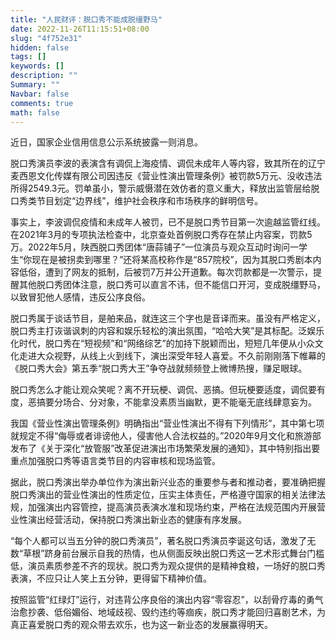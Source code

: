 ```yaml
---
title: "人民财评：脱口秀不能成脱缰野马"
date: 2022-11-26T11:15:51+08:00
slug: "4f752e31"
hidden: false
tags: []
keywords: []
description: ""
Summary: ""
Navbar: false
comments: true
math: false
---
```


近日，国家企业信用信息公示系统披露一则消息。

<!--more-->

脱口秀演员李波的表演含有调侃上海疫情、调侃未成年人等内容，致其所在的辽宁麦西恩文化传媒有限公司因违反《营业性演出管理条例》被罚款5万元、没收违法所得2549.3元。罚单虽小，警示威慑潜在效仿者的意义重大，释放出监管层给脱口秀类节目划定“边界线”，维护社会秩序和市场秩序的鲜明信号。

事实上，李波调侃疫情和未成年人被罚，已不是脱口秀节目第一次逾越监管红线。在2021年3月的专项执法检查中，北京查处首例脱口秀存在禁止内容案，罚款5万。2022年5月，陕西脱口秀团体“唐蒜铺子”一位演员与观众互动时询问一学生“你现在是被拐卖到哪里？”还将某高校称作是“857院校”，因为其脱口秀剧本内容低俗，遭到了网友的抵制，后被罚7万并公开道歉。每次罚款都是一次警示，提醒其他脱口秀团体注意，脱口秀可以直言不讳，但不能信口开河，变成脱缰野马，以致冒犯他人感情，违反公序良俗。

脱口秀属于谈话节目，是舶来品，就连这三个字也是音译而来。虽没有严格定义，脱口秀主打诙谐讽刺的内容和娱乐轻松的演出氛围，“哈哈大笑”是其标配。泛娱乐化时代，脱口秀在“短视频”和“网络综艺”的加持下脱颖而出，短短几年便从小众文化走进大众视野，从线上火到线下，演出深受年轻人喜爱。不久前刚刚落下帷幕的《脱口秀大会》第五季“脱口秀大王”争夺战就频频登上微博热搜，赚足眼球。

脱口秀怎么才能让观众笑呢？离不开玩梗、调侃、恶搞。但玩梗要适度，调侃要有度，恶搞要分场合、分对象，不能拿没素质当幽默，更不能毫无底线肆意妄为。

我国《营业性演出管理条例》明确指出“营业性演出不得有下列情形”，其中第七项就规定不得“侮辱或者诽谤他人，侵害他人合法权益的。”2020年9月文化和旅游部发布了《关于深化“放管服”改革促进演出市场繁荣发展的通知》，其中特别指出要重点加强脱口秀等语言类节目的内容审核和现场监管。

据此，脱口秀演出举办单位作为演出新兴业态的重要参与者和推动者，要准确把握脱口秀演出的营业性演出的性质定位，压实主体责任，严格遵守国家的相关法律法规，加强演出内容管控，提高演员表演水准和现场约束，严格在法规范围内开展营业性演出经营活动，保持脱口秀演出新业态的健康有序发展。

“每个人都可以当五分钟的脱口秀演员”，著名脱口秀演员李诞这句话，激发了无数“草根”跻身前台展示自我的热情，也从侧面反映出脱口秀这一艺术形式舞台门槛低，演员素质参差不齐的现状。脱口秀为观众提供的是精神食粮，一场好的脱口秀表演，不应只让人笑上五分钟，更得留下精神价值。

按照监管“红绿灯”运行，对违背公序良俗的演出内容“零容忍”，以刮骨疗毒的勇气治愈抄袭、低俗媚俗、地域歧视、毁约违约等痼疾，脱口秀才能回归喜剧艺术，为真正喜爱脱口秀的观众带去欢乐，也为这一新业态的发展赢得明天。


